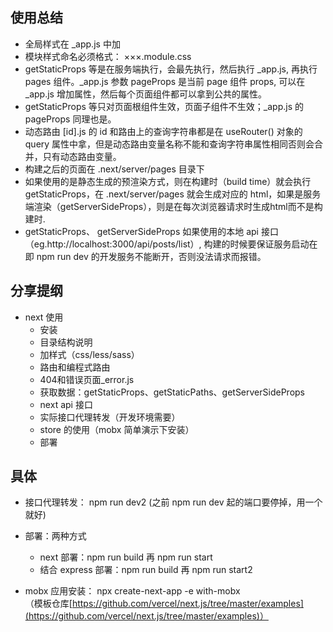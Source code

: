 ## 使用总结
- 全局样式在 _app.js 中加
- 模块样式命名必须格式： ×××.module.css 
- getStaticProps 等是在服务端执行，会最先执行，然后执行 _app.js, 再执行 pages 组件。_app.js 参数 pageProps 是当前 page 组件 props, 可以在 _app.js 增加属性，然后每个页面组件都可以拿到公共的属性。
- getStaticProps 等只对页面根组件生效，页面子组件不生效；_app.js 的 pageProps 同理也是。
- 动态路由 [id].js 的 id 和路由上的查询字符串都是在 useRouter() 对象的 query 属性中拿，但是动态路由变量名称不能和查询字符串属性相同否则会合并，只有动态路由变量。
- 构建之后的页面在 .next/server/pages 目录下
- 如果使用的是静态生成的预渲染方式，则在构建时（build time）就会执行 getStaticProps，在 .next/server/pages 就会生成对应的 html，如果是服务端渲染（getServerSideProps），则是在每次浏览器请求时生成html而不是构建时.
- getStaticProps、 getServerSideProps 如果使用的本地 api 接口（eg.http://localhost:3000/api/posts/list）, 构建的时候要保证服务启动在即 npm run dev 的开发服务不能断开，否则没法请求而报错。

## 分享提纲
- next 使用
    - 安装
    - 目录结构说明
    - 加样式（css/less/sass）
    - 路由和编程式路由
    - 404和错误页面_error.js
    - 获取数据：getStaticProps、getStaticPaths、getServerSideProps
    - next api 接口
    - 实际接口代理转发（开发环境需要）
    - store 的使用（mobx 简单演示下安装）
    - 部署

## 具体
- 接口代理转发： npm run dev2 (之前 npm run dev 起的端口要停掉，用一个就好)

- 部署：两种方式
    - next 部署：npm run build 再 npm run start
    - 结合 express 部署：npm run build 再 npm run start2

- mobx 应用安装： npx create-next-app -e with-mobx  
（模板仓库[https://github.com/vercel/next.js/tree/master/examples](https://github.com/vercel/next.js/tree/master/examples)）